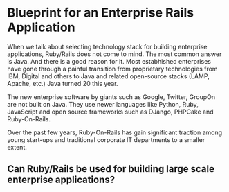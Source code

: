 # Blueprint for an Enterprise Rails Application

When we talk about selecting technology stack for building enterprise applications, Ruby/Rails does not come to mind. The most common answer is Java.
And there is a good reason for it. Most estabhished enterprises have gone through a painful transition from proprietary technologies from IBM,
Digital and others to Java and related open-source stacks (LAMP, Apache, etc.) Java turned 20 this year.

The new enterprise software by giants such as Google, Twitter, GroupOn are not built on Java. They use newer languages like Python, Ruby, JavaScript
and open source frameworks such as DJango, PHPCake and Ruby-On-Rails.

Over the past few years, Ruby-On-Rails has gain significant traction among young start-ups and traditional corporate IT departments
to a smaller extent.

## Can Ruby/Rails be used for building large scale enterprise applications?

